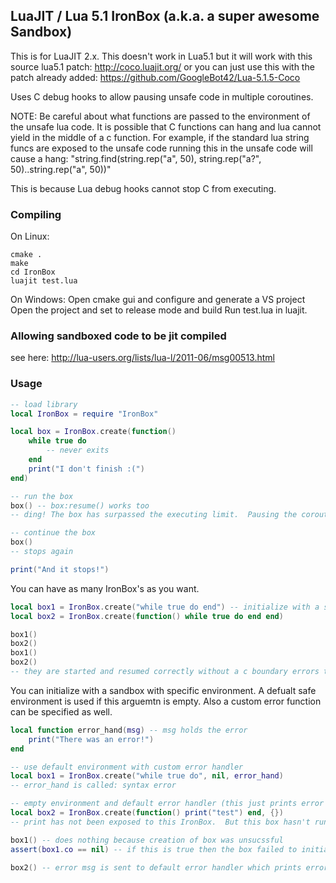 ##  LuaJIT / Lua 5.1 IronBox (a.k.a. a super awesome Sandbox)
This is for LuaJIT 2.x.  This doesn't work in Lua5.1 but it will work with this source lua5.1 patch: http://coco.luajit.org/ or you can just use this with the patch already added: https://github.com/GoogleBot42/Lua-5.1.5-Coco

Uses C debug hooks to allow pausing unsafe code in multiple coroutines.

NOTE: Be careful about what functions are passed to the environment of the unsafe lua code.  It is possible that C functions can hang and lua cannot yield in the middle of a c function.  For example, if the standard lua string funcs are exposed to the unsafe code running this in the unsafe code will cause a hang: "string.find(string.rep("a", 50), string.rep("a?", 50)..string.rep("a", 50))"

This is because Lua debug hooks cannot stop C from executing.

### Compiling
On Linux:
```
cmake .
make
cd IronBox
luajit test.lua
```
On Windows:
Open cmake gui and configure and generate a VS project
Open the project and set to release mode and build
Run test.lua in luajit.

### Allowing sandboxed code to be jit compiled
see here: http://lua-users.org/lists/lua-l/2011-06/msg00513.html

### Usage 
```lua
-- load library
local IronBox = require "IronBox"

local box = IronBox.create(function() 
	while true do 
		-- never exits
	end 
	print("I don't finish :(")
end)

-- run the box
box() -- box:resume() works too
-- ding! The box has surpassed the executing limit.  Pausing the coroutine

-- continue the box
box()
-- stops again

print("And it stops!")
```
You can have as many IronBox's as you want.
```lua
local box1 = IronBox.create("while true do end") -- initialize with a string
local box2 = IronBox.create(function() while true do end end)

box1()
box2()
box1()
box2()
-- they are started and resumed correctly without a c boundary errors that would pop up if pure lua was used
```
You can initialize with a sandbox with specific environment.  A defualt safe environment is used if this arguemtn is empty.  Also a custom error function can be specified as well.
```lua
local function error_hand(msg) -- msg holds the error
	print("There was an error!")
end

-- use default environment with custom error handler
local box1 = IronBox.create("while true do", nil, error_hand)
-- error_hand is called: syntax error

-- empty environment and default error handler (this just prints error to console)
local box2 = IronBox.create(function() print("test") end, {})
-- print has not been exposed to this IronBox.  But this box hasn't run yet so no error

box1() -- does nothing because creation of box was unsucssful
assert(box1.co == nil) -- if this is true then the box failed to initialize and the error handler was called

box2() -- error msg is sent to default error handler which prints error to console
```
